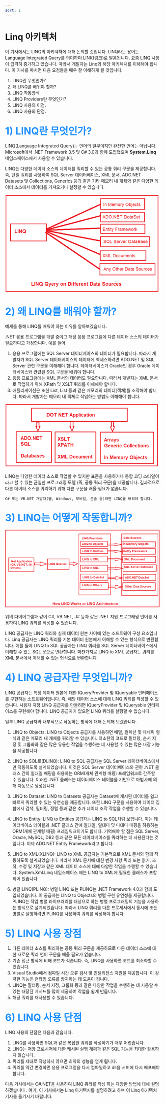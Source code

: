 ```yaml
---
sort: 1
---
```


# Linq 아키텍처
이 기사에서는 LINQ의 아키텍처에 대해 논의할 것입니다. LINQ라는 용어는 Language Integrated Query를 의미하며 LINK(링크)로 발음됩니다. 요즘 LINQ 사용이 급격히 증가하고 있습니다. 따라서 개발자는 Linq와 해당 아키텍처를 이해해야 합니다. 이 기사를 마치면 다음 요점들을 매우 잘 이해하게 될 것입니다.

1. LINQ란 무엇인가?
2. 왜 LINQ를 배워야 할까?
3. LINQ 작동방식
4. LINQ Providers란 무엇인가?
5. LINQ 사용의 이점.
6. LINQ 사용의 단점.

## <font color='dodgerblue' size="6">1) LINQ란 무엇인가?</font>
LINQ(Language Integrated Query)는 언어의 일부이지만 완전한 언어는 아닙니다. Microsoft에서 .NET Framework 3.5 및 C# 3.0과 함께 도입했으며 **System.Linq** 네임스페이스에서 사용할 수 있습니다.

LINQ는 다양한 데이터 소스의 데이터를 쿼리할 수 있는 공통 쿼리 구문을 제공합니다. 즉, 단일 쿼리를 사용하여 SQL Server 데이터베이스, XML 문서, ADO.NET Datasets 및 Collections, Generics 등과 같은 기타 메모리 내 개체와 같은 다양한 데이터 소스에서 데이터를 가져오거나 설정할 수 있습니다.

![01_01_LinqQueryDiff](image/01/01_01_LinqQueryDiffDatasource.png)   

## <font color='dodgerblue' size="6">2) 왜 LINQ를 배워야 할까?</font>
예제를 통해 LINQ를 배워야 하는 이유를 알아보겠습니다.

.NET 응용 프로그램을 개발 중이고 해당 응용 프로그램에 다른 데이터 소스의 데이터가 필요하다고 가정합니다. 예를 들어 
1. 응용 프로그램에는 SQL Server 데이터베이스의 데이터가 필요합니다. 따라서 개발자가 SQL Server 데이터베이스의 데이터에 액세스하려면 ADO.NET 및 SQL Server 관련 구문을 이해해야 합니다. 데이터베이스가 Oracle인 경우 Oracle 데이터베이스와 관련된 SQL 구문을 배워야 합니다. 
2. 응용 프로그램에는 XML 문서의 데이터도 필요합니다. 따라서 개발자는 XML 문서로 작업하기 위해 XPath 및 XSLT 쿼리를 이해해야 합니다. 
3. 애플리케이션은 또한 List<Products>, List<Orders> 등과 같은 메모리의 데이터(객체)를 조작해야 합니다. 따라서 개발자는 메모리 내 객체로 작업하는 방법도 이해해야 합니다.


![01_02_LinqQuerySource](image/01/01_02_LinqQuerySource.png) 

LINQ는 다양한 데이터 소스로 작업할 수 있지만 표준을 사용하거나 통합 코딩 스타일이라고 할 수 있는 균일한 프로그래밍 모델 (즉, 공통 쿼리 구문)을 제공합니다. 결과적으로 다른 데이터 소스를 쿼리하기 위해 다른 구문을 배울 필요가 없습니다.

```note
C# 또는 VB.NET 개발자(웹, Windows, 모바일, 콘솔 등)라면 LINQ를 배워야 합니다.
```

## <font color='dodgerblue' size="6">3) LINQ는 어떻게 작동합니까?</font>


![01_03_HowWork](image/01/01_03_HowWork.png)   


위의 다이어그램과 같이 C#, VB.NET, J# 등과 같은 .NET 지원 프로그래밍 언어를 사용하여 LINQ 쿼리를 작성할 수 있습니다.

LINQ 공급자는 LINQ 쿼리와 실제 데이터 원본 사이에 있는 소프트웨어 구성 요소입니다. Linq 공급자는 LINQ 쿼리를 기본 데이터 원본에서 이해할 수 있는 형식으로 변환합니다. 예를 들어 LINQ to SQL 공급자는 LINQ 쿼리를 SQL Server 데이터베이스에서 이해할 수 있는 SQL 문으로 변환합니다. 마찬가지로 LINQ to XML 공급자는 쿼리를 XML 문서에서 이해할 수 있는 형식으로 변환합니다

## <font color='dodgerblue' size="6">4) LINQ 공급자란 무엇입니까?</font>

LINQ 공급자는 특정 데이터 원본에 대한 IQueryProvider 및 IQueryable 인터페이스를 구현하는 소프트웨어입니다. 즉, 해당 데이터 소스에 대해 LINQ 쿼리를 작성할 수 있습니다. 사용자 지정 LINQ 공급자를 만들려면 IQueryProvider 및 IQueryable 인터페이스를 구현해야 합니다. LINQ 공급자가 없으면 LINQ 쿼리를 실행할 수 없습니다.

일부 LINQ 공급자와 내부적으로 작동하는 방식에 대해 논의해 보겠습니다.

1. LINQ to Objects:
LINQ to Objects 공급자를 사용하면 배열, 컬렉션 및 제네릭 형식과 같은 메모리 내 개체를 쿼리할 수 있습니다. 최소한의 코드로 필터링, 순서 지정 및 그룹화와 같은 많은 유용한 작업을 수행하는 데 사용할 수 있는 많은 내장 기능을 제공합니다.

2. LINQ to SQL로(DLINQ):
LINQ to SQL 공급자는 SQL Server 데이터베이스에서만 작동하도록 설계되었습니다. 이것은 SQL Server 데이터베이스와 관련 .NET 클래스 간의 일대일 매핑을 허용하는 ORM(개체 관계형 매핑) 프레임워크로 간주할 수 있습니다. 이러한 .NET 클래스는 데이터베이스 테이블을 기반으로 마법사에 의해 자동으로 생성됩니다.

3. LINQ to Dataset:
LINQ to Datasets 공급자는 Dataset에 캐시된 데이터를 쉽고 빠르게 쿼리할 수 있는 유연성을 제공합니다. 또한 LINQ 구문을 사용하여 데이터 집합에서 검색, 필터링, 정렬 등과 ​​같은 추가 데이터 조작 작업을 수행할 수 있습니다.

4. LINQ to Entity:
LINQ to Entities 공급자는 LINQ to SQL처럼 보입니다. 이는 데이터베이스 테이블과 .NET 클래스 간에 일대일, 일대다 및 다대다 매핑을 허용하는 ORM(개체 관계형 매핑) 프레임워크이기도 합니다. 기억해야 할 점은 SQL Server, Oracle, MySQL, DB2 등과 같은 모든 데이터베이스를 쿼리하는 데 사용된다는 것입니다. 이제 ADO.NET Entity Framework라고 합니다.

5. LINQ to XML(XLINQ):
LINQ to XML 공급자는 기본적으로 XML 문서와 함께 작동하도록 설계되었습니다. 따라서 XML 문서에 대한 변경 사항 쿼리 또는 읽기, 조작, 수정 및 저장과 같은 XML 데이터 소스에 대해 다양한 작업을 수행할 수 있습니다. System.Xml.Linq 네임스페이스 에는 LINQ to XML에 필요한 클래스가 포함되어 있습니다.

6. 병렬 LINQ(PLINQ):
병렬 LINQ 또는 PLINQ는 .NET Framework 4.0과 함께 도입되었습니다. 이 공급자는 LINQ to Objects의 병렬 구현 유연성을 제공합니다. PLINQ는 작업 병렬 라이브러리를 대상으로 하는 병렬 프로그래밍의 기능을 사용하는 방식으로 설계되었습니다. 따라서 LINQ 쿼리를 다른 프로세서에서 동시에 또는 병렬로 실행하려면 PLINQ를 사용하여 쿼리를 작성해야 합니다.

## <font color='dodgerblue' size="6">5) LINQ 사용 장점</font>

1. 다른 데이터 소스를 쿼리하는 공통 쿼리 구문을 제공하므로 다른 데이터 소스에 대한 새로운 쿼리 언어 구문을 배울 필요가 없습니다.
2. 기존 접근 방식에 비해 코드가 적습니다. 즉, LINQ를 사용하면 코드를 최소화할 수 있습니다.
3. Visual Studio에서 컴파일 시간 오류 검사 및 인텔리전스 지원을 제공합니다. 이 강력한 기능은 런타임 오류를 방지하는 데 도움이 됩니다.
4. LINQ는 필터링, 순서 지정, 그룹화 등과 같은 다양한 작업을 수행하는 데 사용할 수 있는 내장된 메서드를 많이 제공하여 작업을 쉽게 만듭니다.
5. 해당 쿼리를 재사용할 수 있습니다.

## <font color='dodgerblue' size="6">6) LINQ 사용 단점</font>
LINQ 사용의 단점은 다음과 같습니다.

1. LINQ를 사용하면 SQL과 같은 복잡한 쿼리를 작성하기가 매우 어렵습니다.
2. LINQ는 저장 프로시저에 대한 캐시된 실행 계획과 같은 SQL 기능을 최대한 활용하지 않습니다.
3. 쿼리를 제대로 작성하지 않으면 최악의 성능을 얻게 됩니다.
4. 쿼리를 약간 변경하면 응용 프로그램을 다시 컴파일하고 dll을 서버에 다시 배포해야 합니다.

다음 기사에서는 C#.NET을 사용하여 LINQ 쿼리를 작성 하는 다양한 방법에 대해 설명하겠습니다 . 여기, 이 기사에서는 Linq 아키텍처를 설명하려고 하며 이 Linq 아키텍처 기사를 즐기시기 바랍니다.

